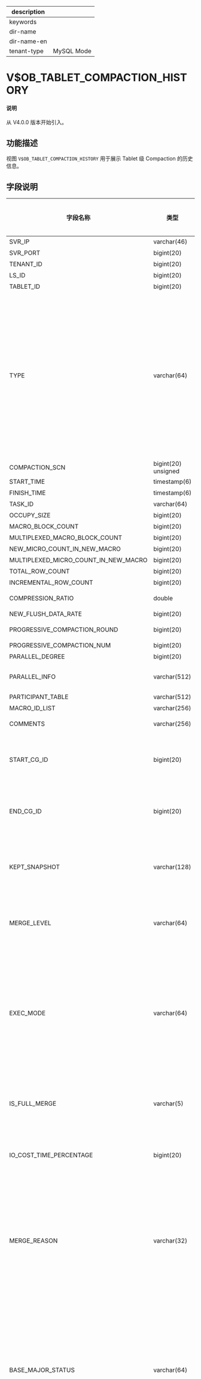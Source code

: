 |description||
|---|---|
|keywords||
|dir-name||
|dir-name-en||
|tenant-type|MySQL Mode|

# V$OB_TABLET_COMPACTION_HISTORY

<main id="notice" type='explain'>
  <h4>说明</h4>
  <p>从 V4.0.0 版本开始引入。</p>
</main>

## 功能描述

视图 `V$OB_TABLET_COMPACTION_HISTORY` 用于展示 Tablet 级 Compaction 的历史信息。

## 字段说明

|   字段名称     |      类型      | **是否可以为 NULL** |   描述     |
|--------------------------------------|--------------|----------------|--------|
|SVR_IP    |varchar(46)    |NO   |服务器IP    |
|SVR_PORT    |bigint(20)    |NO   |服务器端口号    |
|TENANT_ID    |bigint(20)    |NO   |租户ID    |
|LS_ID    |bigint(20)    |NO   |日志流ID    |
|TABLET_ID    |bigint(20)    |NO   |数据分片ID    |
|TYPE    |varchar(64)    |NO   | Compaction 的类型：<ul><li>`MDS_TABLE_MERGE`：将系统的元数据按照 SSTable 的格式持久化到磁盘里。</li> <li>`MAJOR_MERGE`：租户级合并</li> <li>`MEDIUM_MERGE`：分区级合并</li> <li>`MINI_MERGE`：Mini Compaction，将 MemTable 转变成 Mini SSTable。</li> <li>`MINOR_MERGE`：Minor Compaction，多个 Mini SSTable 或多个 Mini SSTable 与 Minor SSTable 合成一个 Minor SSTable。</li> <li>`META_MAJOR_MERGE`：一种特殊的 Compaction 类型，是将某个指定时间点之前的数据合成一个 Meta Major SSTable，其数据格式与 Major SSTable 一样，不包含多版本数据和未提交事务数据。</li></ul>    |
|COMPACTION_SCN    |bigint(20) unsigned    |NO   |合并版本信息    |
|START_TIME    |timestamp(6)    |NO   |开始时间    |
|FINISH_TIME    |timestamp(6)    |NO   |结束时间    |
|TASK_ID    |varchar(64)    |NO   |任务执行Trace    |
|OCCUPY_SIZE    |bigint(20)    |NO   |数据量    |
|MACRO_BLOCK_COUNT    |bigint(20)    |NO   |宏块数    |
|MULTIPLEXED_MACRO_BLOCK_COUNT    |bigint(20)    |NO   |重用宏块数    |
|NEW_MICRO_COUNT_IN_NEW_MACRO    |bigint(20)    |NO   |新生成宏块中的新微块数    |
|MULTIPLEXED_MICRO_COUNT_IN_NEW_MACRO    |bigint(20)    |NO   |新生成宏块中的重用微块数    |
|TOTAL_ROW_COUNT    |bigint(20)    |NO   |总行数    |
|INCREMENTAL_ROW_COUNT    |bigint(20)    |NO   |新输出的行    |
|COMPRESSION_RATIO    |double    |NO   |新数据的压缩率 = 新增宏块数据在压缩后/压缩前比率    |
|NEW_FLUSH_DATA_RATE    |bigint(20)    |NO   |新数据的输出速度，单位KB/s    |
|PROGRESSIVE_COMPACTION_ROUND    |bigint(20)    |NO   |渐近合并当前轮次（如果为全量合并，该列为-1）    |
|PROGRESSIVE_COMPACTION_NUM    |bigint(20)    |NO   |渐近合并总轮次    |
|PARALLEL_DEGREE    |bigint(20)    |NO   |并行度    |
|PARALLEL_INFO    |varchar(512)    |NO   |并行任务信息，会展示并行任务扫描的数据量/运行时间/输出的数据量的统计信息（min/max/avg）    |
|PARTICIPANT_TABLE    |varchar(512)    |NO   |参与本次compaction的table信息    |
|MACRO_ID_LIST    |varchar(256)    |NO   |输出的宏块列表，宏块列表过长则不展示    |
|COMMENTS    |varchar(256)    |NO   |记录曾经失败的compaction历史信息、本次compaction的耗时采集信息等    |
| START_CG_ID                     | bigint(20)   | NO   |  Column Group 的 Start ID<main id="notice" type='explain'><h4>说明</h4><p>该字段从 V4.3.0 版本开始引入。</p></main>    |
| END_CG_ID                       | bigint(20)   | NO   |  Column Group 的 End ID <main id="notice" type='explain'><h4>说明</h4><p>该字段从 V4.3.0 版本开始引入。</p></main>   |
| KEPT_SNAPSHOT                   | varchar(128) | NO   |  展示本次 Compaction 选择的多版本位点保留信息<main id="notice" type='explain'><h4>说明</h4><p>该字段从 V4.3.0 版本开始引入。</p></main>    |
| MERGE_LEVEL                     | varchar(64)  | NO   |  展示本次执行时是否采用合并/微块重用 <main id="notice" type='explain'><h4>说明</h4><p>该字段从 V4.3.0 版本开始引入。</p></main>    |
| EXEC_MODE                       | varchar(64)  | NO   | 展示该合并 Trace 的模式：<ul><li>`EXEC_MODE_LOCAL`：本地模式，输出宏块到本地磁盘</li> <li>`EXEC_MODE_VALIDATE`：共享模式，仅计算 Checksum，不输出宏块。当前版本暂不支持该模式。</li> <li>`EXEC_MODE_OUTPUT`：共享模式，输出宏块到共享存储。当前版本暂不支持该模式。</li></ul> <main id="notice" type='explain'><h4>说明</h4><p>该字段从 V4.3.3 版本开始引入。</p></main> |
| IS_FULL_MERGE                   | varchar(5)   | NO   | 是否为全量合并。<main id="notice" type='explain'><h4>说明</h4><p>该字段从 V4.3.3 版本开始引入。</p></main> |
| IO_COST_TIME_PERCENTAGE         | bigint(20)   | NO   | IO 时间占合并时间的比例。 <main id="notice" type='explain'><h4>说明</h4><p>该字段从 V4.3.3 版本开始引入。</p></main> |
| MERGE_REASON                    | varchar(32)  | NO   | 合并发起的原因，取值如下：<ul><li>`LOAD_DATA_SCENE`：导数场景</li> <li>`TOMBSTONE_SCENE`：墓碑场景</li> <li>`INEFFICIENT_QUERY`：慢查询场景</li> <li>`FREQUENT_WRITE`：频繁写场景</li> <li>`TENANT_MAJOR`：租户级合并</li> <li>`USER_REQUEST`：用户发起的合并</li> <li>`REBUILD_COLUMN_GROUP`：行转列场景</li></ul> <main id="notice" type='explain'><h4>说明</h4><p>该字段从 V4.3.3 版本开始引入。</p></main> |
| BASE_MAJOR_STATUS               | varchar(64)  | NO   | 合并前 Major SSTable 的类型：<ul><li>`COL_WITH_ALL`：定义时为行列混存表，基线数据为行列混存</li> <li>`COL_ONLY_ALL`：定义时为行列混存表，基线数据自适应优化只存行存</li> <li>`PURE_COL`：定义时为纯列存表，基线数据为纯列存</li> <li>`PURE_COL_ONLY_ALL`：定义时为纯列存表，基线数据自适应优化只存行存</li> <li>`ROW_STORE_MAJOR`：行存表</li></ul> <main id="notice" type='explain'><h4>说明</h4><p>该字段从 V4.3.3 版本开始引入。</p></main>|
| CO_MERGE_TYPE                   | varchar(64)  | NO   | 列存合并类型：<ul><li>`BUILD_COLUMN_STORE_MERGE`：合并为列存</li> <li>`BUILD_ROW_STORE_MERGE`：合并为行存</li> <li>`USE_RS_BUILD_SCHEMA_MATCH_MERGE`：合并为匹配 Schema 的存储类型</li></ul> <main id="notice" type='explain'><h4>说明</h4><p>该字段从 V4.3.3 版本开始引入。</p></main> |

## 查询示例

用户租户查看本 OBServer 节点上 Tablet 级 Compaction 的历史信息。

```shell
obclient [oceanbase]> SELECT * FROM oceanbase.V$OB_TABLET_COMPACTION_HISTORY LIMIT 1\G
```

查询结果如下：

```shell
*************************** 1. row ***************************
                              SVR_IP: 172.xx.xx.xx
                            SVR_PORT: 2882
                           TENANT_ID: 1002
                               LS_ID: 1
                           TABLET_ID: 60379
                                TYPE: MAJOR_MERGE
                      COMPACTION_SCN: 1722880804553022418
                          START_TIME: 2024-08-06 02:00:14.374896
                         FINISH_TIME: 2024-08-06 02:00:14.381909
                             TASK_ID: YB4XXXXXXXXX-000XXXXXXXXXXXX-0-0
                         OCCUPY_SIZE: 0
                   MACRO_BLOCK_COUNT: 0
       MULTIPLEXED_MACRO_BLOCK_COUNT: 0
        NEW_MICRO_COUNT_IN_NEW_MACRO: 0
MULTIPLEXED_MICRO_COUNT_IN_NEW_MACRO: 0
                     TOTAL_ROW_COUNT: 0
               INCREMENTAL_ROW_COUNT: 0
                   COMPRESSION_RATIO: 1
                 NEW_FLUSH_DATA_RATE: 0
        PROGRESSIVE_COMPACTION_ROUND: 1
          PROGRESSIVE_COMPACTION_NUM: 0
                     PARALLEL_DEGREE: 1
                       PARALLEL_INFO: -
                   PARTICIPANT_TABLE: table_cnt=1,[MAJOR]snapshot_version=1;
                       MACRO_ID_LIST:
                            COMMENTS: comment="merge_reason="TENANT_MAJOR";time=add_time:1722880814374751|total=7.01ms;";
                         START_CG_ID: 0
                           END_CG_ID: 0
                       KEPT_SNAPSHOT: {type:"SNAPSHOT_UNDO_RETENTION", snapshot:1722879004021414960}
                         MERGE_LEVEL: MICRO_BLOCK_LEVEL
                           EXEC_MODE: EXEC_MODE_LOCAL
             IO_COST_TIME_PERCENTAGE: 5
                        MERGE_REASON:
                   BASE_MAJOR_STATUS:
                       CO_MERGE_TYPE:
1 row in set
```

## 相关视图或文档

* [GV$OB_TABLET_COMPACTION_HISTORY](4200.gv-ob_tablet_compaction_history-of-mysql-mode.md)

* [V$OB_TABLET_COMPACTION_PROGRESS](34900.v-ob_tablet_compaction_progress-of-mysql-mode.md)

* [查看转储信息](../../../200.system-management/500.manage-data-storage/100.dump-management/400.view-dump-information.md)

* [查看合并信息](../../../200.system-management/500.manage-data-storage/200.merge-management/500.view-merge-process.md)
